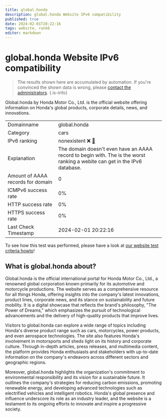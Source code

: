 ```yaml
---
title: global.honda
description: global.honda Website IPv6 compatibility
published: true
date: 2024-02-01T20:22:16
tags: website, rank6
editor: markdown
---
```


# global.honda Website IPv6 compatibility

> The results shown here are accumulated by automation. If you're convinced the shown data is wrong, please [contact the administrators](/howto/chat). 
{.is-info}

Global.honda by Honda Motor Co., Ltd. is the official website offering information on Honda's global products, corporate details, news, and innovations.


|   |   |
| - | - |
| Domainname | global.honda
| Category | cars |
| IPv6 ranking | nonexistent :x: [🔗](/howto/ranking) |
| Explanation | The domain doesn't even have an AAAA record to begin with. The is the worst ranking a webite can get in the IPv6 database. |
| Amount of AAAA records for domain | 0 |
| ICMPv6 success rate | 0%|
| HTTP success rate | 0% |
| HTTPS success rate | 0% |
| Last Check Timestamp | 2024-02-01 20:22:16 |

To see how this test was performed, please have a look at [our website test criteria howto](/howto/testcriteria/website)!


## What is global.honda about?
Global.honda is the official international portal for Honda Motor Co., Ltd., a renowned global corporation known primarily for its automotive and motorcycle productions. The website serves as a comprehensive resource for all things Honda, offering insights into the company's latest innovations, product lines, corporate news, and its stance on sustainability and future mobility. It is a digital showcase that reflects the brand's philosophy, "The Power of Dreams," which emphasizes the pursuit of technological advancements and the delivery of high-quality products that improve lives.

Visitors to global.honda can explore a wide range of topics including Honda's diverse product range such as cars, motorcycles, power products, and even aerospace technologies. The site also features Honda's involvement in motorsports and sheds light on its history and corporate culture. Through in-depth articles, press releases, and multimedia content, the platform provides Honda enthusiasts and stakeholders with up-to-date information on the company's endeavors across different sectors and geographic regions.

Moreover, global.honda highlights the organization's commitment to environmental responsibility and its vision for a sustainable future. It outlines the company's strategies for reducing carbon emissions, promoting renewable energy, and developing advanced technologies such as electrified vehicles and intelligent robotics. Honda's global presence and influence underscore its role as an industry leader, and the website is a testament to its ongoing efforts to innovate and inspire a progressive society.


